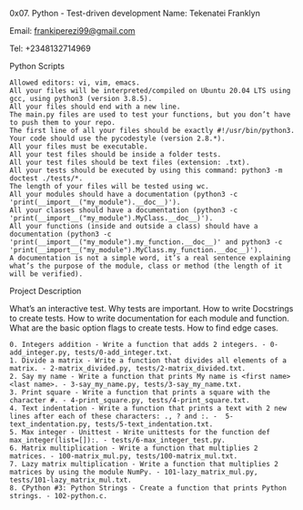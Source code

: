 0x07. Python - Test-driven development
Name: Tekenatei Franklyn

Email: frankiperezi99@gmail.com

Tel: +2348132714969

Python Scripts

    Allowed editors: vi, vim, emacs.
    All your files will be interpreted/compiled on Ubuntu 20.04 LTS using gcc, using python3 (version 3.8.5).
    All your files should end with a new line.
    The main.py files are used to test your functions, but you don’t have to push them to your repo.
    The first line of all your files should be exactly #!/usr/bin/python3.
    Your code should use the pycodestyle (version 2.8.*).
    All your files must be executable.
    All your test files should be inside a folder tests.
    All your test files should be text files (extension: .txt).
    All your tests should be executed by using this command: python3 -m doctest ./tests/*.
    The length of your files will be tested using wc.
    All your modules should have a documentation (python3 -c 'print(__import__("my_module").__doc__)').
    All your classes should have a documentation (python3 -c 'print(__import__("my_module").MyClass.__doc__)').
    All your functions (inside and outside a class) should have a documentation (python3 -c 'print(__import__("my_module").my_function.__doc__)' and python3 -c 'print(__import__("my_module").MyClass.my_function.__doc__)').
    A documentation is not a simple word, it’s a real sentence explaining what’s the purpose of the module, class or method (the length of it will be verified).

Project Description

What’s an interactive test. Why tests are important. How to write Docstrings to create tests. How to write documentation for each module and function. What are the basic option flags to create tests. How to find edge cases.

    0. Integers addition - Write a function that adds 2 integers. - 0-add_integer.py, tests/0-add_integer.txt.
    1. Divide a matrix - Write a function that divides all elements of a matrix. - 2-matrix_divided.py, tests/2-matrix_divided.txt.
    2. Say my name - Write a function that prints My name is <first name> <last name>. - 3-say_my_name.py, tests/3-say_my_name.txt.
    3. Print square - Write a function that prints a square with the character #. - 4-print_square.py, tests/4-print_square.txt.
    4. Text indentation - Write a function that prints a text with 2 new lines after each of these characters: ., ? and :. -  5-text_indentation.py, tests/5-text_indentation.txt.
    5. Max integer - Unittest - Write unittests for the function def max_integer(list=[]):. - tests/6-max_integer_test.py.
    6. Matrix multiplication - Write a function that multiplies 2 matrices. - 100-matrix_mul.py, tests/100-matrix_mul.txt.
    7. Lazy matrix multiplication - Write a function that multiplies 2 matrices by using the module NumPy. - 101-lazy_matrix_mul.py, tests/101-lazy_matrix_mul.txt.
    8. CPython #3: Python Strings - Create a function that prints Python strings. - 102-python.c.


